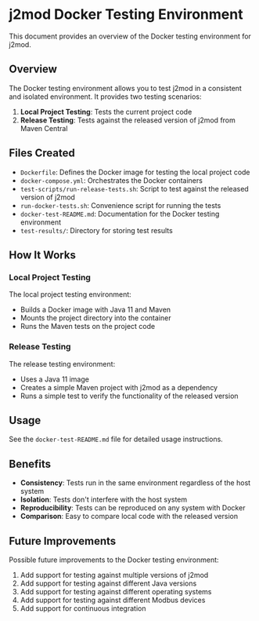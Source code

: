 # j2mod Docker Testing Environment

This document provides an overview of the Docker testing environment for j2mod.

## Overview

The Docker testing environment allows you to test j2mod in a consistent and isolated environment. It provides two testing scenarios:

1. **Local Project Testing**: Tests the current project code
2. **Release Testing**: Tests against the released version of j2mod from Maven Central

## Files Created

- `Dockerfile`: Defines the Docker image for testing the local project code
- `docker-compose.yml`: Orchestrates the Docker containers
- `test-scripts/run-release-tests.sh`: Script to test against the released version of j2mod
- `run-docker-tests.sh`: Convenience script for running the tests
- `docker-test-README.md`: Documentation for the Docker testing environment
- `test-results/`: Directory for storing test results

## How It Works

### Local Project Testing

The local project testing environment:
- Builds a Docker image with Java 11 and Maven
- Mounts the project directory into the container
- Runs the Maven tests on the project code

### Release Testing

The release testing environment:
- Uses a Java 11 image
- Creates a simple Maven project with j2mod as a dependency
- Runs a simple test to verify the functionality of the released version

## Usage

See the `docker-test-README.md` file for detailed usage instructions.

## Benefits

- **Consistency**: Tests run in the same environment regardless of the host system
- **Isolation**: Tests don't interfere with the host system
- **Reproducibility**: Tests can be reproduced on any system with Docker
- **Comparison**: Easy to compare local code with the released version

## Future Improvements

Possible future improvements to the Docker testing environment:

1. Add support for testing against multiple versions of j2mod
2. Add support for testing against different Java versions
3. Add support for testing against different operating systems
4. Add support for testing against different Modbus devices
5. Add support for continuous integration